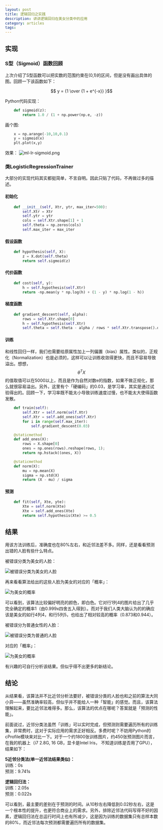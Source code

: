```yaml
---
layout: post
title: 逻辑回归之实践
description: 讲讲逻辑回归在美女分类中的应用
category: articles
tags: 
---
```


## 实现
### S型（Sigmoid）函数回顾
上次介绍了S型函数可以把实数的范围约束在(0,1)的区间，但是没有画出具体的图。回顾一下该函数如下：

$$ y = {1 \over {1 + e^{-x}} }$$

Python代码实现：
```python
	def sigmoid(z):
	    return 1.0 / (1 + np.power(np.e, -z))
```        

画个图:
```python
	x = np.arange(-10,10,0.1)
	y = sigmoid(x)
	plt.plot(x,y)
```
效果：
![ml-lr-sigmoid.png](/images/ml-lr-sigmoid.png)

### 类LogisticRegressionTrainer
大部分的实现代码其实都挺简单，不言自明。因此只贴了代码，不再做过多的描述。

#### 初始化
```python
    def __init__(self, Xtr, ytr, max_iter=500):
        self.Xtr = Xtr
        self.ytr = ytr
        cols = self.Xtr.shape[1] + 1
        self.theta = np.zeros(cols)
        self.max_iter = max_iter
```        

#### 假设函数
```python
    def hypothesis(self, X):
        z = X.dot(self.theta)
        return self.sigmoid(z)
```

#### 代价函数
```python
    def cost(self, y):
        h = self.hypothesis(self.Xtr)
        return -np.mean(y * np.log(h) + (1 - y) * np.log(1 - h))
```

#### 梯度函数
```python
    def gradient_descent(self, alpha):
        rows = self.Xtr.shape[0]
        h = self.hypothesis(self.Xtr)
        self.theta = self.theta - alpha / rows * self.Xtr.transpose().dot((h - self.ytr))
```

#### 训练
和线性回归一样，我们也需要给原属性加上一列偏置（bias）属性。类似的，正规化（Normalization）也是必须的，这样可以让训练收敛得更快，而且不容易导致溢出。想想，$$\theta^T X$$的值取值可以在5000以上，而且是作为自然对数e的指数，如果不做正规化，那么就很容易溢出。另外，这里有个「硬编码」的0.03，是学习率，其实是通过试验得出的。回顾一下，学习率既不能太小导致训练速度过慢，也不能太大使得函数发散。

```python
    def train(self):
        self.Xtr = self.norm(self.Xtr)
        self.Xtr = self.add_ones(self.Xtr)
        for i in range(self.max_iter):
            self.gradient_descent(0.03)

    @staticmethod
    def add_ones(X):
        rows = X.shape[0]
        ones = np.ones(rows).reshape(rows, 1);
        return np.hstack((ones, X))

    @staticmethod
    def norm(X):
        mu = np.mean(X)
        sigma = np.std(X)
        return (X - mu) / sigma        
```
#### 预测
```python
    def fit(self, Xte, yte):
        Xte = self.norm(Xte)
        Xte = self.add_ones(Xte)
        return self.hypothesis(Xte) >= 0.5
```

## 结果
用该方法训练后，准确度也在80%左右，和近邻法差不多。同样，还是看看预测出错的人脸有些什么特点。

被错误分类为美女的人脸：

![被错误分类为美女的人脸](/images/ml-lr-fp.jpg)

再来看看算法给出的这些人脸为美女的对应的「概率」：

![为美女的概率](/images/ml-lr-fp-p.jpg)

可以看到，该算法比较偏好明亮的颜色，即白色。它对行1列4的图片给出了几乎完全确定的概率1（由0.999x四舍五入得到）。而对于我们人类大脑认为的的确应该是美女的如行4列4，和行5列5，也给出了相对较高的概率（0.873和0.944）。

被错误分为普通女性的人脸：

![被错误分类为普通的人脸](/images/ml-lr-fn.jpg)

对应的「概率」：

![为美女的概率](/images/ml-lr-fn-p.jpg)

有兴趣的可自行分析该结果。但似乎得不出更多的新结论。

## 结论
从结果看，该算法并不比近邻分析法要好，被错误分类的人脸也和之前的算法大同小异——虽然准确率较高，但似乎并不能给人一种「智能」的感觉。而且，该算法理解起来，要比近邻法难得多。那么，该算法的优点在哪呢？答案就是「预测的性能」。

前面说过，近邻分类法虽然「训练」可以实时完成，但预测则需要遍历所有的训练集，非常费时，这对于实际应用的需求正好相反。多费时呢？不妨用Python的cProfile模块来对比一下。对于一个约1800张训练图片，约450张预测图片而言，在我的机器上（i7 2.8G, 16 GB，显卡是Intel Iris， 不知道训练是否用了GPU），结果如下：

__5近邻分类法(单一近邻法结果类似)：__ <br>
训练：0s<br>
预测：9.741s<br>

__逻辑回归法：__<br>
训练：2.05s<br>
预测：0.022s<br>

可以看到，最主要的差别在于预测的时间。从10秒左右降低到0.02秒左右，这是一个根本性的提升，也更符合商业上的需求。另外，排除近邻法代码写得不好的因素，逻辑回归法在总运行时间上也有所减少，这是因为训练的数据集只有总样本数的80%，而近邻法每次预测都需要遍历所有的数据集。
